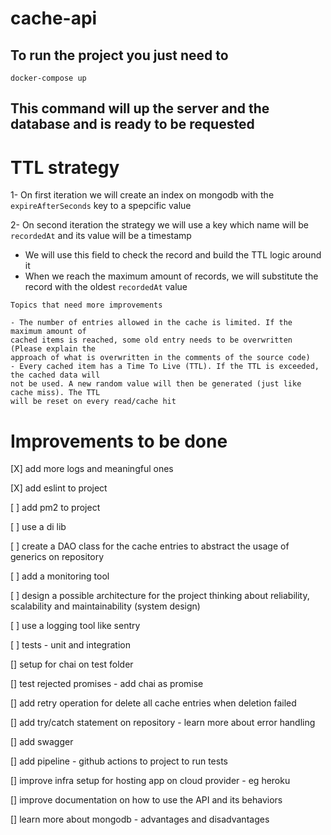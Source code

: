 # cache-api

## To run the project you just need to

```
docker-compose up
```

## This command will up the server and the database and is ready to be requested


# TTL strategy

1- On first iteration we will create an index on mongodb with the `expireAfterSeconds` key to a spepcific value

2- On second iteration the strategy we will use a key which name will be `recordedAt` and its value will be a timestamp
  - We will use this field to check the record and build the TTL logic around it
  - When we reach the maximum amount of records, we will substitute the record with the oldest `recordedAt` value

```
Topics that need more improvements

- The number of entries allowed in the cache is limited. If the maximum amount of
cached items is reached, some old entry needs to be overwritten (Please explain the
approach of what is overwritten in the comments of the source code)
- Every cached item has a Time To Live (TTL). If the TTL is exceeded, the cached data will
not be used. A new random value will then be generated (just like cache miss). The TTL
will be reset on every read/cache hit
```

# Improvements to be done

[X] add more logs and meaningful ones

[X] add eslint to project

[ ] add pm2 to project

[ ] use a di lib

[ ] create a DAO class for the cache entries to abstract the usage of generics on repository

[ ] add a monitoring tool

[ ] design a possible architecture for the project thinking about reliability, scalability and maintainability (system design)

[ ] use a logging tool like sentry

[ ] tests - unit and integration

[] setup for chai on test folder

[] test rejected promises - add chai as promise

[] add retry operation for delete all cache entries when deletion failed

[] add  try/catch statement on repository - learn more about error handling

[] add swagger

[] add pipeline - github actions to project to run tests

[] improve infra setup for hosting app on cloud provider - eg heroku

[] improve documentation on how to use the API and its behaviors

[] learn more about mongodb - advantages and disadvantages